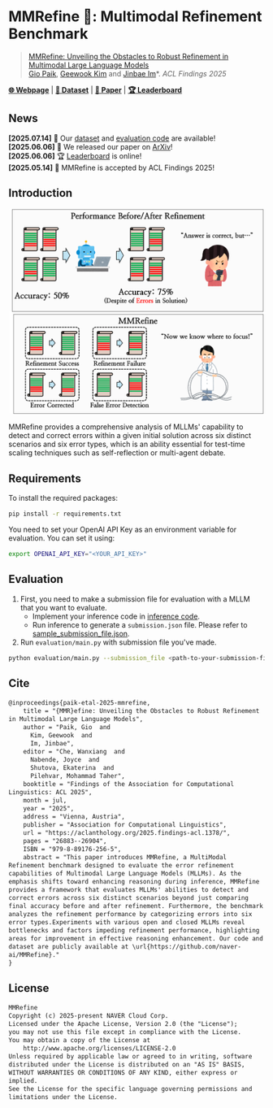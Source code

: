 # MMRefine 💭: Multimodal Refinement Benchmark
> [MMRefine: Unveiling the Obstacles to Robust Refinement in Multimodal Large Language Models](https://arxiv.org/abs/2506.04688)    
> [Gio Paik](http://sites.google.com/view/giopaik), [Geewook Kim](https://geewook.kim/) and [Jinbae Im](https://scholar.google.com/citations?user=RbmA27QAAAAJ)*. *ACL Findings 2025*

[**🌐 Webpage**](https://mmrefine.github.io/) | [**🤗 Dataset**](https://huggingface.co/) | [**📖 Paper**](https://arxiv.org/abs/2506.04688) | [**🏆 Leaderboard**](https://mmrefine.github.io/#leaderboard)

## News
**[2025.07.14]** 🚀 Our [dataset](https://github.com/naver-ai/MMRefine/blob/main/data/MMRefine_test.parquet) and [evaluation code](https://github.com/naver-ai/MMRefine) are available!    
**[2025.06.06]** 📜 We released our paper on [ArXiv](https://arxiv.org/abs/2506.04688)!    
**[2025.06.06]** 🏆 [Leaderboard](https://mmrefine.github.io/#leaderboard) is online!    
**[2025.05.14]** 🥳 MMRefine is accepted by ACL Findings 2025!

## Introduction

<p align="center">
  <img src="figures/1.intro_250213.png" width="500px">
</p>

MMRefine provides a comprehensive analysis of MLLMs' capability to detect and correct errors within a given initial solution across six distinct scenarios and six error types, which is an ability essential for test-time scaling techniques such as self-reflection or multi-agent debate.

## Requirements
To install the required packages:
```sh
pip install -r requirements.txt
```

You need to set your OpenAI API Key as an environment variable for evaluation. You can set it using:
```sh
export OPENAI_API_KEY="<YOUR_API_KEY>"
```

## Evaluation
1. First, you need to make a submission file for evaluation with a MLLM that you want to evaluate.
    - Implement your inference code in [inference code](inference/main.py#L16).
    - Run inference to generate a `submission.json` file. Please refer to [sample_submission_file.json](inference/sample_submission_file.json).
2. Run `evaluation/main.py` with submission file you've made.
```sh
python evaluation/main.py --submission_file <path-to-your-submission-file>
```

## Cite
```
@inproceedings{paik-etal-2025-mmrefine,
    title = "{MMR}efine: Unveiling the Obstacles to Robust Refinement in Multimodal Large Language Models",
    author = "Paik, Gio  and
      Kim, Geewook  and
      Im, Jinbae",
    editor = "Che, Wanxiang  and
      Nabende, Joyce  and
      Shutova, Ekaterina  and
      Pilehvar, Mohammad Taher",
    booktitle = "Findings of the Association for Computational Linguistics: ACL 2025",
    month = jul,
    year = "2025",
    address = "Vienna, Austria",
    publisher = "Association for Computational Linguistics",
    url = "https://aclanthology.org/2025.findings-acl.1378/",
    pages = "26883--26904",
    ISBN = "979-8-89176-256-5",
    abstract = "This paper introduces MMRefine, a MultiModal Refinement benchmark designed to evaluate the error refinement capabilities of Multimodal Large Language Models (MLLMs). As the emphasis shifts toward enhancing reasoning during inference, MMRefine provides a framework that evaluates MLLMs' abilities to detect and correct errors across six distinct scenarios beyond just comparing final accuracy before and after refinement. Furthermore, the benchmark analyzes the refinement performance by categorizing errors into six error types.Experiments with various open and closed MLLMs reveal bottlenecks and factors impeding refinement performance, highlighting areas for improvement in effective reasoning enhancement. Our code and dataset are publicly available at \url{https://github.com/naver-ai/MMRefine}."
}
```

## License
```
MMRefine
Copyright (c) 2025-present NAVER Cloud Corp.
Licensed under the Apache License, Version 2.0 (the "License");
you may not use this file except in compliance with the License.
You may obtain a copy of the License at
    http://www.apache.org/licenses/LICENSE-2.0
Unless required by applicable law or agreed to in writing, software
distributed under the License is distributed on an "AS IS" BASIS,
WITHOUT WARRANTIES OR CONDITIONS OF ANY KIND, either express or implied.
See the License for the specific language governing permissions and
limitations under the License.
```
